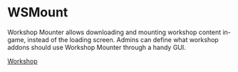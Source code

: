 # WSMount

Workshop Mounter allows downloading and mounting workshop content in-game, instead of the loading screen.
Admins can define what workshop addons should use Workshop Mounter through a handy GUI.

[Workshop](https://steamcommunity.com/sharedfiles/filedetails/?id=2704939180)
